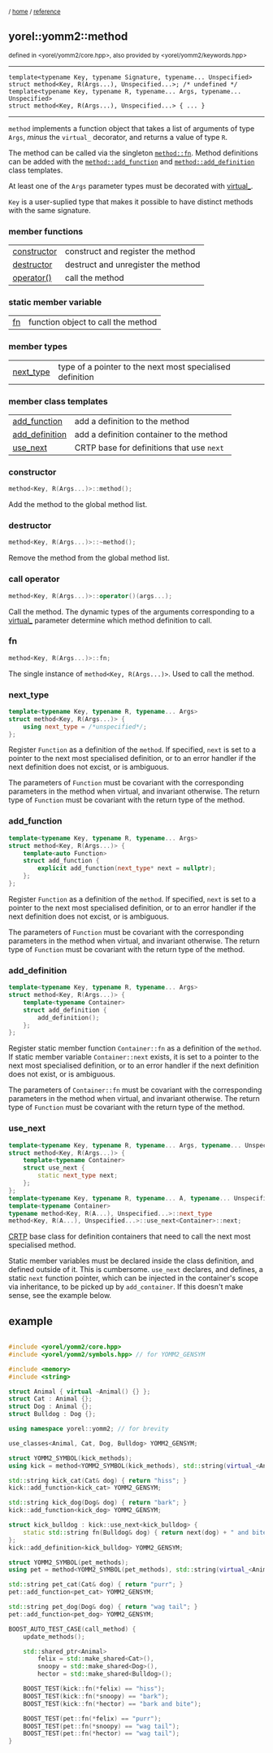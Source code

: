 
<sub>/ [home](/README.md) / [reference](README.md) </sub>
## yorel::yomm2::method
<sub>defined in <yorel/yomm2/core.hpp>, also provided by
<yorel/yomm2/keywords.hpp></sub>
<!-- -->
---
```
template<typename Key, typename Signature, typename... Unspecified>
struct method<Key, R(Args...), Unspecified...>; /* undefined */
template<typename Key, typename R, typename... Args, typename... Unspecified>
struct method<Key, R(Args...), Unspecified...> { ... }
```
<!-- -->
---

`method` implements a function object that takes a list of arguments of type
`Args`, *minus* the `virtual_` decorator, and returns a value of type `R`.

The method can be called via the singleton [`method::fn`](#fn). Method
definitions can be added with the [`method::add_function`](#add_function) and
[`method::add_definition`](#add_definition) class templates.

At least one of the `Args` parameter types must be decorated with [virtual_](virtual_.md). 

`Key` is a user-suplied type that makes it possible to have distinct methods
with the same signature.

### member functions
|                              |                                    |
| ---------------------------- | ---------------------------------- |
| [constructor](#constructor)  | construct and register the method  |
| [destructor](#destructor)    | destruct and unregister the method |
| [operator()](#call-operator) | call the method                    |

### static member variable
|           |                               |
| --------- | ----------------------------- |
| [fn](#fn) | function object to call the method |

### member types
|                         |                                                           |
| ----------------------- | --------------------------------------------------------- |
| [next_type](#next_type) | type of a pointer to the next most specialised definition |

### member class templates
|                                   |                                           |
| --------------------------------- | ----------------------------------------- |
| [add_function](#add_function)     | add a definition to the method            |
| [add_definition](#add_definition) | add a definition container to the method  |
| [use_next](#use_next)             | CRTP base for definitions that use `next` |

### constructor
```c++
method<Key, R(Args...)>::method();
```
Add the method to the global method list.

### destructor
```c++
method<Key, R(Args...)>::~method();
```
Remove the method from the global method list.

### call operator
```c++
method<Key, R(Args...)>::operator()(args...);
```
Call the method. The dynamic types of the arguments corresponding to a
[virtual_](virtual_.md) parameter determine which method definition to call.

### fn
```c++
method<Key, R(Args...)>::fn;
```

The single instance of `method<Key, R(Args...)>`. Used to call the method.

### next_type
```c++
template<typename Key, typename R, typename... Args>
struct method<Key, R(Args...)> {
    using next_type = /*unspecified*/;
};
```

Register `Function` as a definition of the `method`. If specified, `next` is
set to a pointer to the next most specialised definition, or to an error
handler if the next definition does not excist, or is ambiguous.

The parameters of `Function` must be covariant with the corresponding
parameters in the method when virtual, and invariant otherwise. The return
type of `Function` must be covariant with the return type of the method.

### add_function
```c++
template<typename Key, typename R, typename... Args>
struct method<Key, R(Args...)> {
    template<auto Function>
    struct add_function {
        explicit add_function(next_type* next = nullptr);
    };
};
```

Register `Function` as a definition of the `method`. If specified, `next` is
set to a pointer to the next most specialised definition, or to an error
handler if the next definition does not excist, or is ambiguous.

The parameters of `Function` must be covariant with the corresponding
parameters in the method when virtual, and invariant otherwise. The return
type of `Function` must be covariant with the return type of the method.

### add_definition
```c++
template<typename Key, typename R, typename... Args>
struct method<Key, R(Args...)> {
    template<typename Container>
    struct add_definition {
        add_definition();
    };
};
```

Register static member function `Container::fn` as a definition of the
`method`. If static member variable `Container::next` exists, it is set to a
pointer to the next most specialised definition, or to an error handler if
the next definition does not exist, or is ambiguous.

The parameters of `Container::fn` must be covariant with the corresponding
parameters in the method when virtual, and invariant otherwise. The return
type of `Function` must be covariant with the return type of the method.

### use_next
```c++
template<typename Key, typename R, typename... Args, typename... Unspecified>
struct method<Key, R(Args...)> {
    template<typename Container>
    struct use_next {
        static next_type next;
    };
};
template<typename Key, typename R, typename... A, typename... Unspecified>
template<typename Container>
typename method<Key, R(A...), Unspecified...>::next_type
method<Key, R(A...), Unspecified...>::use_next<Container>::next;
```

[CRTP](https://en.wikipedia.org/wiki/Curiously_recurring_template_pattern)
base class for definition containers that need to call the next most
specialised method.

Static member variables must be declared inside the class definition, and
defined outside of it. This is cumbersome. `use_next` declares, and defines,
a static `next` function pointer, which can be injected in the container's
scope via inheritance, to be picked up by `add_container`. If this doesn't
make sense, see the example below.

## example

```c++

#include <yorel/yomm2/core.hpp>
#include <yorel/yomm2/symbols.hpp> // for YOMM2_GENSYM

#include <memory>
#include <string>

struct Animal { virtual ~Animal() {} };
struct Cat : Animal {};
struct Dog : Animal {};
struct Bulldog : Dog {};

using namespace yorel::yomm2; // for brevity

use_classes<Animal, Cat, Dog, Bulldog> YOMM2_GENSYM;

struct YOMM2_SYMBOL(kick_methods);
using kick = method<YOMM2_SYMBOL(kick_methods), std::string(virtual_<Animal&>)>;

std::string kick_cat(Cat& dog) { return "hiss"; }
kick::add_function<kick_cat> YOMM2_GENSYM;

std::string kick_dog(Dog& dog) { return "bark"; }
kick::add_function<kick_dog> YOMM2_GENSYM;

struct kick_bulldog : kick::use_next<kick_bulldog> {
    static std::string fn(Bulldog& dog) { return next(dog) + " and bite"; }
};
kick::add_definition<kick_bulldog> YOMM2_GENSYM;

struct YOMM2_SYMBOL(pet_methods);
using pet = method<YOMM2_SYMBOL(pet_methods), std::string(virtual_<Animal&>)>;

std::string pet_cat(Cat& dog) { return "purr"; }
pet::add_function<pet_cat> YOMM2_GENSYM;

std::string pet_dog(Dog& dog) { return "wag tail"; }
pet::add_function<pet_dog> YOMM2_GENSYM;

BOOST_AUTO_TEST_CASE(call_method) {
    update_methods();

    std::shared_ptr<Animal>
        felix = std::make_shared<Cat>(),
        snoopy = std::make_shared<Dog>(),
        hector = std::make_shared<Bulldog>();

    BOOST_TEST(kick::fn(*felix) == "hiss");
    BOOST_TEST(kick::fn(*snoopy) == "bark");
    BOOST_TEST(kick::fn(*hector) == "bark and bite");

    BOOST_TEST(pet::fn(*felix) == "purr");
    BOOST_TEST(pet::fn(*snoopy) == "wag tail");
    BOOST_TEST(pet::fn(*hector) == "wag tail");
}

```
